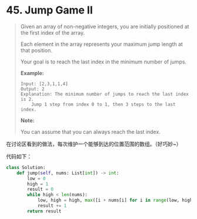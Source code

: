 # 45. Jump Game II

> Given an array of non-negative integers, you are initially positioned at the first index of the array.
>
> Each element in the array represents your maximum jump length at that position.
>
> Your goal is to reach the last index in the minimum number of jumps.
>
> **Example:**
>
> ```
> Input: [2,3,1,1,4]
> Output: 2
> Explanation: The minimum number of jumps to reach the last index is 2.
>     Jump 1 step from index 0 to 1, then 3 steps to the last index.
> ```
>
> **Note:**
>
> You can assume that you can always reach the last index.

在讨论区看到的做法，每次维护一个能够到达的位置范围的数组。（好巧妙~）

代码如下：

```python
class Solution:
    def jump(self, nums: List[int]) -> int:
        low = 0
        high = 1
        result = 0
        while high < len(nums):
            low, high = high, max([i + nums[i] for i in range(low, high)]) + 1
            result += 1
        return result
```

